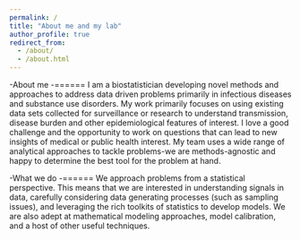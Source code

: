 ```yaml
---
permalink: /
title: "About me and my lab"
author_profile: true
redirect_from: 
  - /about/
  - /about.html
---
```


-About me
-======
I am a biostatistician developing novel methods and approaches to address data driven problems primarily in infectious diseases and substance use disorders. My work primarily focuses on using existing data sets collected for surveillance or research to understand transmission, disease burden and other epidemiological features of interest. I love a good challenge and the opportunity to work on questions that can lead to new insights of medical or public health interest. My team uses a wide range of analytical approaches to tackle problems-we are methods-agnostic and happy to determine the best tool for the problem at hand.

-What we do
-======
We approach problems from a statistical perspective. This means that we are interested in understanding signals in data, carefully considering data generating processes (such as sampling issues), and leveraging the rich toolkits of statistics to develop models. We are also adept at mathematical modeling approaches, model calibration, and a host of other useful techniques. 
